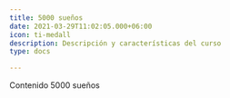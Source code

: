 ```yaml
---
title: 5000 sueños
date: 2021-03-29T11:02:05.000+06:00
icon: ti-medall
description: Descripción y características del curso
type: docs

---
```

Contenido 5000 sueños 